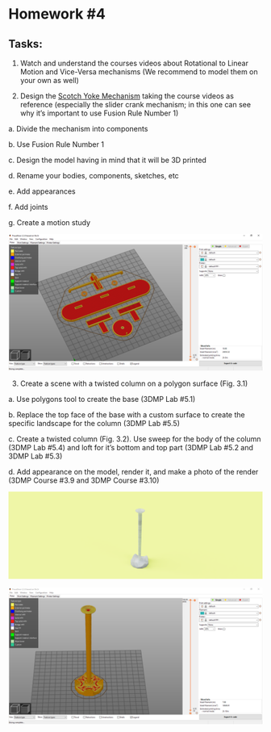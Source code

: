 # Homework #4

## Tasks:
1. Watch and understand the courses videos about Rotational to Linear Motion and Vice-Versa mechanisms (We recommend to model them on your own as well)

2. Design the [Scotch Yoke Mechanism](https://www.youtube.com/watch?v=HhX-8RyP214) taking the course videos as reference (especially the slider crank mechanism; in this one can see why it’s important to use Fusion Rule Number 1)

  a. Divide the mechanism into components

  b. Use Fusion Rule Number 1

  c. Design the model having in mind that it will be 3D printed

  d. Rename your bodies, components, sketches, etc

  e. Add appearances

  f. Add joints

  g. Create a motion study

![Scotch-yoke-mechanism](Scotch-yoke-mechanism.png)


  3. Create a scene with a twisted column on a polygon surface (Fig. 3.1)

  a. Use polygons tool to create the base (3DMP Lab #5.1)

  b. Replace the top face of the base with a custom surface to create the specific landscape for the column (3DMP Lab #5.5)

  c. Create a twisted column (Fig. 3.2). Use sweep for the body of the column (3DMP Lab #5.4) and loft for it’s bottom and top part (3DMP Lab #5.2 and 3DMP Lab #5.3)

  d. Add appearance on the model, render it, and make a photo of the render (3DMP Course #3.9 and 3DMP Course #3.10)

![Column-render](Column-render.png)

![Column](Column.png)
